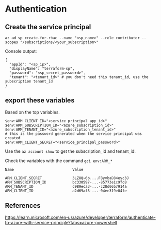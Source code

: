 # Authentication

## Create the service principal
```az ad sp create-for-rbac --name "<sp_name>" --role contributor --scopes "/subscriptions/<your_subscription>"```

Console output: 
```
{
  "appId": "<sp_ip>",
  "displayName": "terraform-sp",
  "password": "<sp_secret_password>",
  "tenant": "<tenant_id>" # you don't need this tenant_id, use the subscription tenant_id
}
```

## export these variables 
Based on the top variables.
```
$env:ARM_CLIENT_ID="<service_principal_app_id>"
$env:ARM_SUBSCRIPTION_ID="<azure_subscription_id>"
$env:ARM_TENANT_ID="<azure_subscription_tenant_id>"
# this is the password generated when the service principal was created
$env:ARM_CLIENT_SECRET="<service_principal_password>" 
```

Use the ```az account show``` to get the subscription_id and tenant_id.

Check the variables with the command ```gci env:ARM_*```

```
Name                           Value
----                           -----
ARM_CLIENT_SECRET              3LZ8Q~6b....FByvbaD84eyc3J
ARM_SUBSCRIPTION_ID            bc330597-...-85773e1c9fc8
ARM_TENANT_ID                  c989eca3-...-c28d06b7914a
ARM_CLIENT_ID                  a2d69af3-...-04ee319e04fe
```

## References
https://learn.microsoft.com/en-us/azure/developer/terraform/authenticate-to-azure-with-service-principle?tabs=azure-powershell
